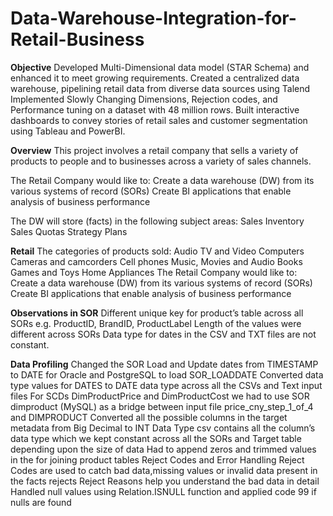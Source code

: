 # Data-Warehouse-Integration-for-Retail-Business

**Objective**
Developed Multi-Dimensional data model (STAR Schema) and enhanced it to meet growing requirements.
Created a centralized data warehouse, pipelining retail data from diverse data sources using Talend Implemented Slowly Changing Dimensions, Rejection codes, and Performance tuning on a dataset with 48 million rows.
Built interactive dashboards to convey stories of retail sales and customer segmentation using Tableau and PowerBI.


**Overview**
This project involves a retail company that sells a variety of products to people and to businesses across a variety of sales channels.

The Retail Company would like to: Create a data warehouse (DW) from its various systems of record (SORs) Create BI applications that enable analysis of business performance

The DW will store (facts) in the following subject areas: Sales Inventory Sales Quotas Strategy Plans

**Retail**
The categories of products sold: Audio TV and Video Computers Cameras and camcorders Cell phones Music, Movies and Audio Books Games and Toys Home Appliances The Retail Company would like to: Create a data warehouse (DW) from its various systems of record (SORs) Create BI applications that enable analysis of business performance

**Observations in SOR**
Different unique key for product’s table across all SORs e.g. ProductID, BrandID, ProductLabel
Length of the values were different across SORs
Data type for dates in the CSV and TXT files are not constant.

**Data Profiling**
Changed the SOR Load and Update dates from TIMESTAMP to DATE for Oracle and PostgreSQL to load SOR_LOADDATE
Converted data type values for DATES to DATE data type across all the CSVs and Text input files
For SCDs DimProductPrice and DimProductCost we had to use SOR dimproduct (MySQL) as a bridge between input file price_cny_step_1_of_4 and DIMPRODUCT
Converted all the possible columns in the target metadata from Big Decimal to INT
Data Type csv contains all the column’s data type which we kept constant across all the SORs and Target table depending upon the size of data
Had to append zeros and trimmed values in the for joining product tables
Reject Codes and Error Handling
Reject Codes are used to catch bad data,missing values or invalid data present in the facts rejects
Reject Reasons help you understand the bad data in detail
Handled null values using Relation.ISNULL function and applied code 99 if nulls are found
